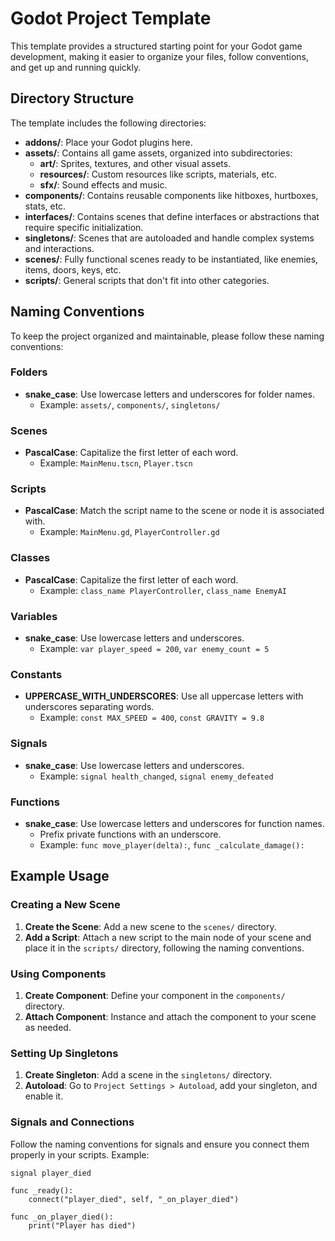 # Godot Project Template

This template provides a structured starting point for your Godot game development, making it easier to organize your files, follow conventions, and get up and running quickly.

## Directory Structure

The template includes the following directories:

- **addons/**: Place your Godot plugins here.
- **assets/**: Contains all game assets, organized into subdirectories:
  - **art/**: Sprites, textures, and other visual assets.
  - **resources/**: Custom resources like scripts, materials, etc.
  - **sfx/**: Sound effects and music.
- **components/**: Contains reusable components like hitboxes, hurtboxes, stats, etc.
- **interfaces/**: Contains scenes that define interfaces or abstractions that require specific initialization.
- **singletons/**: Scenes that are autoloaded and handle complex systems and interactions.
- **scenes/**: Fully functional scenes ready to be instantiated, like enemies, items, doors, keys, etc.
- **scripts/**: General scripts that don't fit into other categories.

## Naming Conventions

To keep the project organized and maintainable, please follow these naming conventions:

### Folders
- **snake_case**: Use lowercase letters and underscores for folder names.
  - Example: `assets/`, `components/`, `singletons/`

### Scenes
- **PascalCase**: Capitalize the first letter of each word.
  - Example: `MainMenu.tscn`, `Player.tscn`

### Scripts
- **PascalCase**: Match the script name to the scene or node it is associated with.
  - Example: `MainMenu.gd`, `PlayerController.gd`

### Classes
- **PascalCase**: Capitalize the first letter of each word.
  - Example: `class_name PlayerController`, `class_name EnemyAI`

### Variables
- **snake_case**: Use lowercase letters and underscores.
  - Example: `var player_speed = 200`, `var enemy_count = 5`

### Constants
- **UPPERCASE_WITH_UNDERSCORES**: Use all uppercase letters with underscores separating words.
  - Example: `const MAX_SPEED = 400`, `const GRAVITY = 9.8`

### Signals
- **snake_case**: Use lowercase letters and underscores.
  - Example: `signal health_changed`, `signal enemy_defeated`

### Functions
- **snake_case**: Use lowercase letters and underscores for function names.
  - Prefix private functions with an underscore.
  - Example: `func move_player(delta):`, `func _calculate_damage():`

## Example Usage

### Creating a New Scene

1. **Create the Scene**: Add a new scene to the `scenes/` directory.
2. **Add a Script**: Attach a new script to the main node of your scene and place it in the `scripts/` directory, following the naming conventions.

### Using Components

1. **Create Component**: Define your component in the `components/` directory.
2. **Attach Component**: Instance and attach the component to your scene as needed.

### Setting Up Singletons

1. **Create Singleton**: Add a scene in the `singletons/` directory.
2. **Autoload**: Go to `Project Settings > Autoload`, add your singleton, and enable it.

### Signals and Connections

Follow the naming conventions for signals and ensure you connect them properly in your scripts. Example:

```gdscript
signal player_died

func _ready():
    connect("player_died", self, "_on_player_died")

func _on_player_died():
    print("Player has died")
